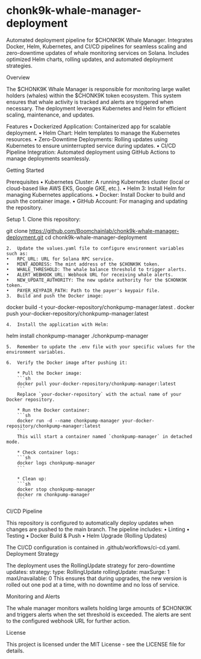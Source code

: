 # chonk9k-whale-manager-deployment
Automated deployment pipeline for $CHONK9K Whale Manager. Integrates Docker, Helm, Kubernetes, and CI/CD pipelines for seamless scaling and zero-downtime updates of whale monitoring services on Solana. Includes optimized Helm charts, rolling updates, and automated deployment strategies.

Overview

The $CHONK9K Whale Manager is responsible for monitoring large wallet holders (whales) within the $CHONK9K token ecosystem. This system ensures that whale activity is tracked and alerts are triggered when necessary. The deployment leverages Kubernetes and Helm for efficient scaling, maintenance, and updates.

Features
	•	Dockerized Application: Containerized app for scalable deployment.
	•	Helm Chart: Helm templates to manage the Kubernetes resources.
	•	Zero-Downtime Deployments: Rolling updates using Kubernetes to ensure uninterrupted service during updates.
	•	CI/CD Pipeline Integration: Automated deployment using GitHub Actions to manage deployments seamlessly.

Getting Started

Prerequisites
	•	Kubernetes Cluster: A running Kubernetes cluster (local or cloud-based like AWS EKS, Google GKE, etc.).
	•	Helm 3: Install Helm for managing Kubernetes applications.
	•	Docker: Install Docker to build and push the container image.
	•	GitHub Account: For managing and updating the repository.

Setup
	1.	Clone this repository:

 git clone https://github.com/Boomchainlab/chonk9k-whale-manager-deployment.git
cd chonk9k-whale-manager-deployment

	2.	Update the values.yaml file to configure environment variables such as:
	•	RPC_URL: URL for Solana RPC service.
	•	MINT_ADDRESS: The mint address of the $CHONK9K token.
	•	WHALE_THRESHOLD: The whale balance threshold to trigger alerts.
	•	ALERT_WEBHOOK_URL: Webhook URL for receiving whale alerts.
	•	NEW_UPDATE_AUTHORITY: The new update authority for the $CHONK9K token.
	•	PAYER_KEYPAIR_PATH: Path to the payer's keypair file.
	3.	Build and push the Docker image:

 docker build -t your-docker-repository/chonkpump-manager:latest .
docker push your-docker-repository/chonkpump-manager:latest

	4.	Install the application with Helm:

 helm install chonkpump-manager ./chonkpump-manager

	5.	Remember to update the .env file with your specific values for the environment variables.

	6.	Verify the Docker image after pushing it:

		* Pull the Docker image:
		```sh
		docker pull your-docker-repository/chonkpump-manager:latest
		```
		Replace `your-docker-repository` with the actual name of your Docker repository.

		* Run the Docker container:
		```sh
		docker run -d --name chonkpump-manager your-docker-repository/chonkpump-manager:latest
		```
		This will start a container named `chonkpump-manager` in detached mode.

		* Check container logs:
		```sh
		docker logs chonkpump-manager
		```

		* Clean up:
		```sh
		docker stop chonkpump-manager
		docker rm chonkpump-manager
		```

 CI/CD Pipeline

This repository is configured to automatically deploy updates when changes are pushed to the main branch. The pipeline includes:
	•	Linting
	•	Testing
	•	Docker Build & Push
	•	Helm Upgrade (Rolling Updates)

The CI/CD configuration is contained in .github/workflows/ci-cd.yaml.
Deployment Strategy

The deployment uses the RollingUpdate strategy for zero-downtime updates:
strategy:
  type: RollingUpdate
  rollingUpdate:
    maxSurge: 1
    maxUnavailable: 0
    This ensures that during upgrades, the new version is rolled out one pod at a time, with no downtime and no loss of service.

Monitoring and Alerts

The whale manager monitors wallets holding large amounts of $CHONK9K and triggers alerts when the set threshold is exceeded. The alerts are sent to the configured webhook URL for further action.

License

This project is licensed under the MIT License - see the LICENSE file for details.

